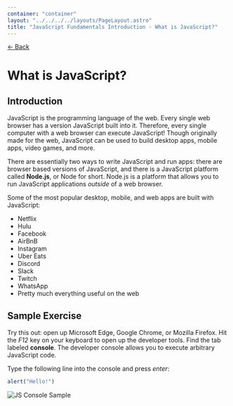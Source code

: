 ```yaml
---
container: "container"
layout: "../../../../layouts/PageLayout.astro"
title: "JavaScript Fundamentals Introduction - What is JavaScript?"
---
```


[← Back](/courses/javascript-fundamentals/)

# What is JavaScript?

## Introduction

JavaScript is the programming language of the web. Every single web browser has a version JavaScript built into it. Therefore, every single computer with a web browser can execute JavaScript! Though originally made for the web, JavaScript can be used to build desktop apps, mobile apps, video games, and more.

There are essentially two ways to write JavaScript and run apps: there are browser based versions of JavaScript, and there is a JavaScript platform called **Node.js**, or Node for short. Node.js is a platform that allows you to run JavaScript applications _outside_ of a web browser.

Some of the most popular desktop, mobile, and web apps are built with JavaScript:

- Netflix
- Hulu
- Facebook
- AirBnB
- Instagram
- Uber Eats
- Discord
- Slack
- Twitch
- WhatsApp
- Pretty much everything useful on the web

## Sample Exercise

Try this out: open up Microsoft Edge, Google Chrome, or Mozilla Firefox. Hit the _F12_ key on your keyboard to open up the developer tools. Find the tab labeled **console**. The developer console allows you to execute arbitrary JavaScript code.

Type the following line into the console and press _enter_:

```js
alert("Hello!")
```

![JS Console Sample](/assets/img/javascript/js-console-sample.gif)
